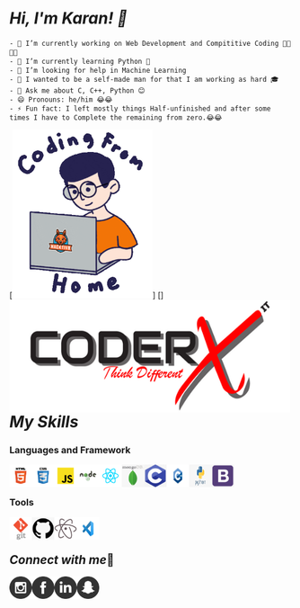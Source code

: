 # *Hi, I'm Karan! 👋*
    - 🔭 I’m currently working on Web Development and Compititive Coding 👨‍💻👨‍💻
    - 🌱 I’m currently learning Python 🐍
    - 🤔 I’m looking for help in Machine Learning
    - 🙌 I wanted to be a self-made man for that I am working as hard 🎓
    - 💬 Ask me about C, C++, Python 😊
    - 😄 Pronouns: he/him 😂😂
    - ⚡ Fun fact: I left mostly things Half-unfinished and after some times I have to Complete the remaining from zero.😂😂

[<img src="/Coding image.gif" height='300' width='250'>]
[<img align="left" src="/CoderxImage.png" width='500' height='200'>]



# *My Skills*

### Languages and Framework
<img align="left" src="/HTML-5-01.png" width='40' height='40'>
<img align="left" src="/CSS-3-01.png" width='40' height='40'>
<img align="left" src="/JavaScript-01.png" width='40' height='40'>
<img align="left" src="/Node-JS-01.png" width='40' height='40'>
<img align="left" src="/React-01.png" width='40' height='40'>
<img align="left" src="/mongo.png" width='40' height='40'>
<img align="left" src="/c.png" width='40' height='40'>
<img align="left" src="/cppp.png" width='40' height='40'>
<img align="left" src="/python.png" width='40' height='40'>
<img align="left" src="/bootstrap.png" width='40' height='40'>

<br/>
<br/>

### Tools
<img align="left" src="/git.png" width='40' height='40'>
<img align="left" src="/github.png" width='40' height='40'>
<img align="left" src="/atom.png" width='40' height='40'>
<img align="left" src="/vs.jpg" width='40' height='40'>
<br/>
<br/>

## *Connect with me*🔗
    
[<img align="left" src="/instagram.png" width='40' height='40'>](https://www.instagram.com/its_karanshx/)
[<img align="left" src="/facebook.png" width='40' height='40'>](https://www.facebook.com/Karansh99)
[<img align="left" src="/linkdin.png" width='40' height='40'>](https://www.linkedin.com/in/karan-sharma-23574a1b9/)
[<img align="left" src="/snapchat.png" width='40' height='40'>](https://accounts.snapchat.com/accounts/snapcodes)
